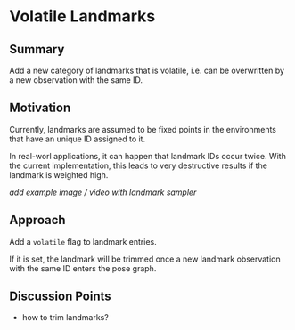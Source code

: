# Volatile Landmarks

## Summary
[summary]: #summary

Add a new category of landmarks that is volatile, i.e. can be overwritten by a new observation with the same ID.

## Motivation
[motivation]: #motivation

Currently, landmarks are assumed to be fixed points in the environments that have an unique ID assigned to it.

In real-worl applications, it can happen that landmark IDs occur twice.
With the current implementation, this leads to very destructive results if the landmark is weighted high.

*add example image / video with landmark sampler*

## Approach
[approach]: #approach

Add a `volatile` flag to landmark entries.

If it is set, the landmark will be trimmed once a new landmark observation with the same ID enters the pose graph.

## Discussion Points
[discussion]: #discussion

* how to trim landmarks?
